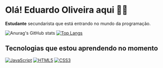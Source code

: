 # **Olá! Eduardo Oliveira aqui** 👨‍💻
**Estudante** secundarista que está entrando no mundo da programação.


![Anurag's GitHub stats](https://github-readme-stats.vercel.app/api?username=edozz42&show_icons=true&theme=gotham)
[![Top Langs](https://github-readme-stats.vercel.app/api/top-langs/?username=edozz42&langs_count=8&theme=gotham)](https://github.com/EdOzz42)


## Tecnologias que estou aprendendo no momento

[![JavaScript](https://img.shields.io/badge/JavaScript-323330?style=for-the-badge&logo=javascript&logoColor=F7DF1E)](https://github.com/EdOzz42)
[![HTML5](https://img.shields.io/badge/HTML5-E34F26?style=for-the-badge&logo=html5&logoColor=white)](https://github.com/EdOzz42)
[![CSS3](https://img.shields.io/badge/CSS3-1572B6?style=for-the-badge&logo=css3&logoColor=white)](https://github.com/EdOzz42)

